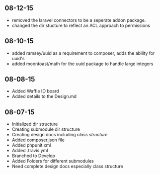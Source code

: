 08-12-15
---
- removed the laravel connectors to be a seperate addon package.
- changed the dir stucture to reflect an ACL approach to permissions

08-10-15
---
- added ramsey/uuid as a requirement to composer, adds the ability for uuid's
- added moontoast/math for the uuid package to handle large integers

08-08-15
---
- Added Waffle IO board
- Added details to the Design.md

08-07-15
----
- Initialized dir structure
- Creating submodule dir structure
- Creating design docs including *class structure*
- Added composer.json file
- Added phpunit.xml
- Added .travis.yml
- Branched to Develop
- Added Folders for different submodules
- Need complete design docs especially class structure
